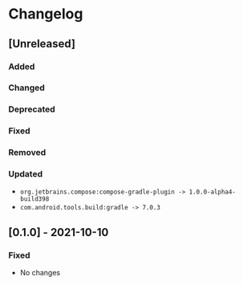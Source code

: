 # Changelog

## [Unreleased]

### Added

### Changed

### Deprecated

### Fixed

### Removed

### Updated

- `org.jetbrains.compose:compose-gradle-plugin -> 1.0.0-alpha4-build398`
- `com.android.tools.build:gradle -> 7.0.3`

## [0.1.0] - 2021-10-10

### Fixed

- No changes
